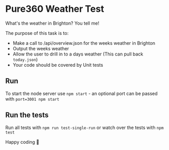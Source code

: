 # Pure360 Weather Test

What's the weather in Brighton? You tell me!

The purpose of this task is to:

* Make a call to /api/overview.json for the weeks weather in Brighton
* Output the weeks weather
* Allow the user to drill in to a days weather (This can pull back `today.json`)
* Your code should be covered by Unit tests

## Run

To start the node server use `npm start` - an optional port can be passed
with `port=3001 npm start`

## Run the tests

Run all tests with `npm run test-single-run` or watch over the tests with
`npm test`

Happy coding :dancer:
